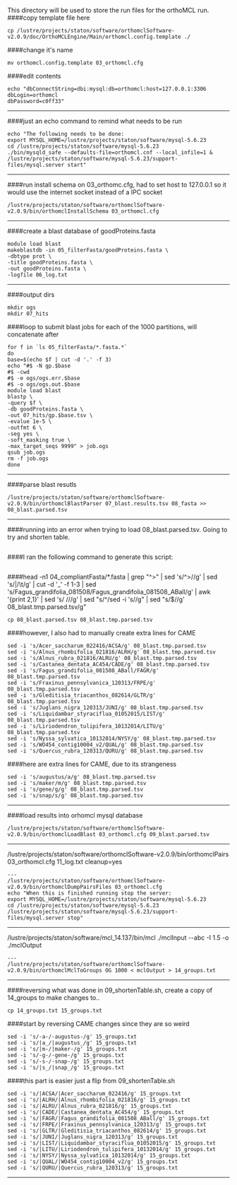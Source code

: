 This directory will be used to store the run files for the orthoMCL run.
####copy template file here
```
cp /lustre/projects/staton/software/orthomclSoftware-v2.0.9/doc/OrthoMCLEngine/Main/orthomcl.config.template ./
```
####change it's name
```
mv orthomcl.config.template 03_orthomcl.cfg
```
####edit contents
```
echo "dbConnectString=dbi:mysql:db=orthomcl:host=127.0.0.1:3306
dbLogin=orthomcl
dbPassword=c0ff33"
```
---
####just an echo command to remind what needs to be run
```
echo "The following needs to be done:
export MYSQL_HOME=/lustre/projects/staton/software/mysql-5.6.23
cd /lustre/projects/staton/software/mysql-5.6.23
./bin/mysqld_safe --defaults-file=orthomcl.cnf --local_infile=1 &
/lustre/projects/staton/software/mysql-5.6.23/support-files/mysql.server start"
```
---
####run install schema on 03_orthomc.cfg, had to set host to 127.0.0.1 so it would use the internet socket instead of a IPC socket
```
/lustre/projects/staton/software/orthomclSoftware-v2.0.9/bin/orthomclInstallSchema 03_orthomcl.cfg
```
---
####create a blast database of goodProteins.fasta
```
module load blast
makeblastdb -in 05_filterFasta/goodProteins.fasta \
-dbtype prot \
-title goodProteins.fasta \
-out goodProteins.fasta \
-logfile 06_log.txt
```
---
####output dirs
```
mkdir ogs
mkdir 07_hits
```
####loop to submit blast jobs for each of the 1000 partitions, will concatenate after
```
for f in `ls 05_filterFasta/*.fasta.*`
do
base=$(echo $f | cut -d '.' -f 3)
echo "#$ -N gp.$base
#$ -cwd
#$ -e ogs/ogs.err.$base
#$ -o ogs/ogs.out.$base
module load blast
blastp \
-query $f \
-db goodProteins.fasta \
-out 07_hits/gp.$base.tsv \
-evalue 1e-5 \
-outfmt 6 \
-seg yes \
-soft_masking true \
-max_target_seqs 9999" > job.ogs
qsub job.ogs
rm -f job.ogs
done
```
---
####parse blast resutls
```
/lustre/projects/staton/software/orthomclSoftware-v2.0.9/bin/orthomclBlastParser 07_blast.results.tsv 08_fasta >> 08_blast.parsed.tsv
```
---
####running into an error when trying to load 08_blast.parsed.tsv. Going to try and shorten table. 
```
```
####I ran the following command to generate this script:
```
```
####head -n1 04_compliantFasta/*.fasta | grep "^>" | sed 's/^>//g' | sed 's/|/\t/g' | cut -d '_' -f 1-3 | sed 's/Fagus_grandifolia_081508/Fagus_grandifolia_081508_ABall/g' | awk '{print $2,$1}' | sed 's/ /\//g' | sed "s/^/sed -i 's\//g" | sed "s/$/\/g' 08_blast.tmp.parsed.tsv/g"
```
cp 08_blast.parsed.tsv 08_blast.tmp.parsed.tsv
```
####however, I also had to manually create extra lines for CAME
```
sed -i 's/Acer_saccharum_022416/ACSA/g' 08_blast.tmp.parsed.tsv
sed -i 's/Alnus_rhombifolia_021816/ALRH/g' 08_blast.tmp.parsed.tsv
sed -i 's/Alnus_rubra_021816/ALRU/g' 08_blast.tmp.parsed.tsv
sed -i 's/Castanea_dentata_AC454/CADE/g' 08_blast.tmp.parsed.tsv
sed -i 's/Fagus_grandifolia_081508_ABall/FAGR/g' 08_blast.tmp.parsed.tsv
sed -i 's/Fraxinus_pennsylvanica_120313/FRPE/g' 08_blast.tmp.parsed.tsv
sed -i 's/Gleditisia_triacanthos_082614/GLTR/g' 08_blast.tmp.parsed.tsv
sed -i 's/Juglans_nigra_120313/JUNI/g' 08_blast.tmp.parsed.tsv
sed -i 's/Liquidambar_styraciflua_01052015/LIST/g' 08_blast.tmp.parsed.tsv
sed -i 's/Liriodendron_tulipifera_10132014/LITU/g' 08_blast.tmp.parsed.tsv
sed -i 's/Nyssa_sylvatica_10132014/NYSY/g' 08_blast.tmp.parsed.tsv
sed -i 's/WO454_contig10004_v2/QUAL/g' 08_blast.tmp.parsed.tsv
sed -i 's/Quercus_rubra_120313/QURU/g' 08_blast.tmp.parsed.tsv
```
####here are extra lines for CAME, due to its strangeness
```
sed -i 's/augustus/a/g' 08_blast.tmp.parsed.tsv
sed -i 's/maker/m/g' 08_blast.tmp.parsed.tsv
sed -i 's/gene/g/g' 08_blast.tmp.parsed.tsv
sed -i 's/snap/s/g' 08_blast.tmp.parsed.tsv
```
---
####load results into orhomcl mysql database
```
/lustre/projects/staton/software/orthomclSoftware-v2.0.9/bin/orthomclLoadBlast 03_orthomcl.cfg 09_blast.parsed.tsv
```
---
/lustre/projects/staton/software/orthomclSoftware-v2.0.9/bin/orthomclPairs 03_orthomcl.cfg 11_log.txt cleanup=yes
```
---
/lustre/projects/staton/software/orthomclSoftware-v2.0.9/bin/orthomclDumpPairsFiles 03_orthomcl.cfg
echo "When this is finished running stop the server:
export MYSQL_HOME=/lustre/projects/staton/software/mysql-5.6.23
cd /lustre/projects/staton/software/mysql-5.6.23
/lustre/projects/staton/software/mysql-5.6.23/support-files/mysql.server stop"
```
---
/lustre/projects/staton/software/mcl_14.137/bin/mcl ./mclInput --abc -I 1.5 -o ./mclOutput
```
---
/lustre/projects/staton/software/orthomclSoftware-v2.0.9/bin/orthomclMclToGroups OG 1000 < mclOutput > 14_groups.txt
```
---
####reversing what was done in 09_shortenTable.sh, create a copy of 14_groups to make changes to..
```
cp 14_groups.txt 15_groups.txt
```
####start by reversing CAME changes since they are so weird
```
sed -i 's/-a-/-augustus-/g' 15_groups.txt
sed -i 's/|a_/|augustus_/g' 15_groups.txt
sed -i 's/|m-/|maker-/g' 15_groups.txt
sed -i 's/-g-/-gene-/g' 15_groups.txt
sed -i 's/-s-/-snap-/g' 15_groups.txt
sed -i 's/|s_/|snap_/g' 15_groups.txt
```
####this part is easier just a flip from 09_shortenTable.sh
```
sed -i 's/|ACSA/|Acer_saccharum_022416/g' 15_groups.txt
sed -i 's/|ALRH/|Alnus_rhombifolia_021816/g' 15_groups.txt
sed -i 's/|ALRU/|Alnus_rubra_021816/g' 15_groups.txt
sed -i 's/|CADE/|Castanea_dentata_AC454/g' 15_groups.txt
sed -i 's/|FAGR/|Fagus_grandifolia_081508_ABall/g' 15_groups.txt
sed -i 's/|FRPE/|Fraxinus_pennsylvanica_120313/g' 15_groups.txt
sed -i 's/|GLTR/|Gleditisia_triacanthos_082614/g' 15_groups.txt
sed -i 's/|JUNI/|Juglans_nigra_120313/g' 15_groups.txt
sed -i 's/|LIST/|Liquidambar_styraciflua_01052015/g' 15_groups.txt
sed -i 's/|LITU/|Liriodendron_tulipifera_10132014/g' 15_groups.txt
sed -i 's/|NYSY/|Nyssa_sylvatica_10132014/g' 15_groups.txt
sed -i 's/|QUAL/|WO454_contig10004_v2/g' 15_groups.txt
sed -i 's/|QURU/|Quercus_rubra_120313/g' 15_groups.txt
```
---
